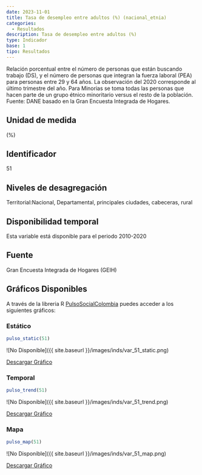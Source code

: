 ```yaml
---
date: 2023-11-01
title: Tasa de desempleo entre adultos (%) (nacional_etnia)
categories:
  - Resultados
description: Tasa de desempleo entre adultos (%)
type: Indicador
base: 1
tipo: Resultados
--- 
```


Relación porcentual entre el número de personas que están
buscando trabajo (DS), y el número de personas que integran la fuerza laboral (PEA) para personas entre 29 y 64 años. La observación del 2020 corresponde al último trimestre del año. Para Minorias se toma todas las personas que hacen parte de un grupo étnico minoritario versus el resto de la población.
Fuente: DANE basado en la Gran Encuesta Integrada de Hogares.

## Unidad de medida
(%)

## Identificador
51

## Niveles de desagregación
Territorial:Nacional, Departamental, principales ciudades, cabeceras, rural

## Disponibilidad temporal
Esta variable está disponible para el periodo 2010-2020

## Fuente
Gran Encuesta Integrada de Hogares (GEIH)

## Gráficos Disponibles

A través de la libreria R [PulsoSocialColombia](https://github.com/pulsosocialcolombia/PulsoSocialColombia) puedes acceder a los siguientes gráficos:

### Estático

``` R
pulso_static(51)
```

![No Disponible]({{ site.baseurl }}/images/inds/var_51_static.png)

<a href='{{ site.baseurl }}/images/inds/var_51_static.png'>Descargar Gráfico</a>

### Temporal

``` R
pulso_trend(51)
```

![No Disponible]({{ site.baseurl }}/images/inds/var_51_trend.png)

<a href='{{ site.baseurl }}/images/inds/var_51_trend.png'>Descargar Gráfico</a>

### Mapa

``` R
pulso_map(51)
```

![No Disponible]({{ site.baseurl }}/images/inds/var_51_map.png)

<a href='{{ site.baseurl }}/images/inds/var_51_map.png'>Descargar Gráfico</a>